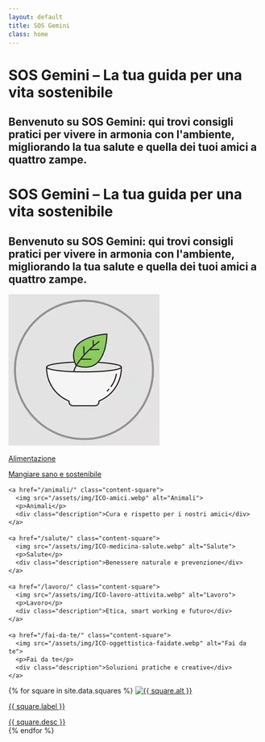 ```yaml
---
layout: default
title: SOS Gemini
class: home
---
```


<div class="post-container">
  <div class="intro">
    <h1 class="main-title-centered">SOS Gemini – La tua guida per una vita sostenibile</h1>
    <h2 class="small-title">
      Benvenuto su SOS Gemini: qui trovi consigli pratici per vivere in armonia con l'ambiente, migliorando la tua salute e quella dei tuoi amici a quattro zampe.
    </h2>
  </div>
<div class="post-container">
  <div class="intro">
    <h1 class="main-title-centered">SOS Gemini – La tua guida per una vita sostenibile</h1>
    <h2 class="small-title">
      Benvenuto su SOS Gemini: qui trovi consigli pratici per vivere in armonia con l'ambiente, migliorando la tua salute e quella dei tuoi amici a quattro zampe.
    </h2>
  </div>

  <section class="square-grid">
    <a href="/alimentazione/" class="content-square">
      <img src="/assets/img/ICO-alimenti-cibo.webp" alt="Alimentazione">
      <p>Alimentazione</p>
      <div class="description">Mangiare sano e sostenibile</div>
    </a>

    <a href="/animali/" class="content-square">
      <img src="/assets/img/ICO-amici.webp" alt="Animali">
      <p>Animali</p>
      <div class="description">Cura e rispetto per i nostri amici</div>
    </a>

    <a href="/salute/" class="content-square">
      <img src="/assets/img/ICO-medicina-salute.webp" alt="Salute">
      <p>Salute</p>
      <div class="description">Benessere naturale e prevenzione</div>
    </a>

    <a href="/lavoro/" class="content-square">
      <img src="/assets/img/ICO-lavoro-attivita.webp" alt="Lavoro">
      <p>Lavoro</p>
      <div class="description">Etica, smart working e futuro</div>
    </a>

    <a href="/fai-da-te/" class="content-square">
      <img src="/assets/img/ICO-oggettistica-faidate.webp" alt="Fai da te">
      <p>Fai da te</p>
      <div class="description">Soluzioni pratiche e creative</div>
    </a>
  </section>
</div>

<section class="square-grid">
  {% for square in site.data.squares %}
    <a href="{{ square.url | relative_url }}" class="content-square">
      <img src="{{ '/assets/img/' | append: square.img | relative_url }}" alt="{{ square.alt }}">
      <p>{{ square.label }}</p>
      <div class="description">{{ square.desc }}</div>
    </a>
  {% endfor %}
</section>
